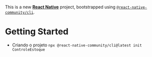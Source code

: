 This is a new [**React Native**](https://reactnative.dev) project, bootstrapped using [`@react-native-community/cli`](https://github.com/react-native-community/cli).

# Getting Started

- Criando o projeto
  `npx @react-native-community/cli@latest init ControleEstoque`

